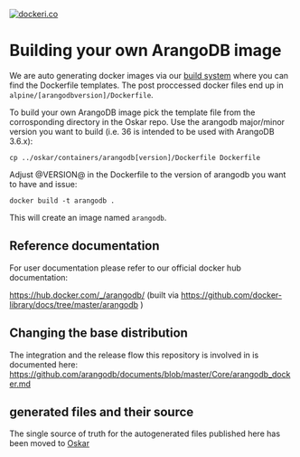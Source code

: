 
[![dockeri.co](http://dockeri.co/image/_/arangodb)](https://registry.hub.docker.com/_/arangodb/)

# Building your own ArangoDB image

We are auto generating docker images via our [build system](https://github.com/arangodb/oskar/tree/master/containers) where you can find the Dockerfile templates.
The post proccessed docker files end up in `alpine/[arangodbversion]/Dockerfile`. 

To build your own ArangoDB image pick the template file from the corrosponding directory in the Oskar repo.
Use the arangodb major/minor version you want to build (i.e. 36 is intended to be used with ArangoDB 3.6.x):

```console
cp ../oskar/containers/arangodb[version]/Dockerfile Dockerfile
```

Adjust @VERSION@ in the Dockerfile to the version of arangodb you want to have and issue:

```console
docker build -t arangodb .
```

This will create an image named `arangodb`.

## Reference documentation

For user documentation please refer to our official docker hub documentation:

https://hub.docker.com/_/arangodb/ (built via https://github.com/docker-library/docs/tree/master/arangodb )

## Changing the base distribution

The integration and the release flow this repository is involved in is documented here: https://github.com/arangodb/documents/blob/master/Core/arangodb_docker.md

## generated files and their source

The single source of truth for the autogenerated files published here has been moved to [Oskar](https://github.com/arangodb/oskar/blob/master/containers/)

